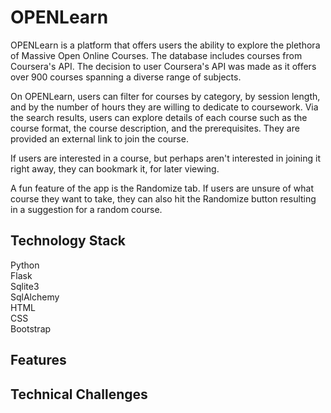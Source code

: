 # OPENLearn

OPENLearn is a platform that offers users the ability to explore the plethora of Massive Open Online Courses.  The database includes courses from Coursera's API. The decision to user Coursera's API was made as it offers over 900 courses spanning a diverse range of subjects. 

On OPENLearn, users can filter for courses by category, by session length, and by the number of hours they are willing to dedicate to coursework. Via the search results, users can explore details of each course such as the course format, the course description, and the prerequisites. They are provided an external link to join the course. 

If users are interested in a course, but perhaps aren't interested in joining it right away, they can bookmark it, for later viewing. 

A fun feature of the app is the Randomize tab. If users are unsure of what course they want to take, they can also hit the Randomize button resulting in a suggestion for a random course. 


## Technology Stack  
Python  
Flask  
Sqlite3  
SqlAlchemy  
HTML  
CSS  
Bootstrap

## Features


## Technical Challenges





